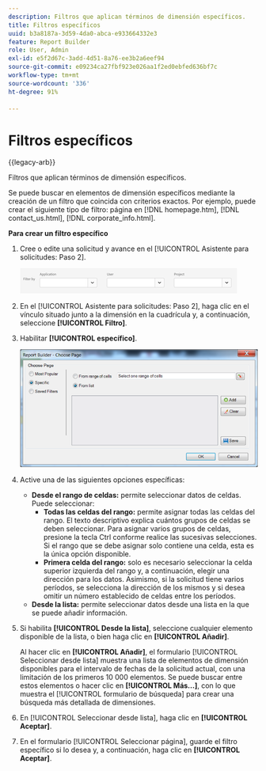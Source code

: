 ```yaml
---
description: Filtros que aplican términos de dimensión específicos.
title: Filtros específicos
uuid: b3a8187a-3d59-4da0-abca-e933664332e3
feature: Report Builder
role: User, Admin
exl-id: e5f2d67c-3add-4d51-8a76-ee3b2a6eef94
source-git-commit: e09234ca27fbf923e026aa1f2ed0ebfed636bf7c
workflow-type: tm+mt
source-wordcount: '336'
ht-degree: 91%

---
```


# Filtros específicos

{{legacy-arb}}

Filtros que aplican términos de dimensión específicos.

Se puede buscar en elementos de dimensión específicos mediante la creación de un filtro que coincida con criterios exactos. Por ejemplo, puede crear el siguiente tipo de filtro: página en [!DNL homepage.htm], [!DNL contact_us.html], [!DNL corporate_info.html].

**Para crear un filtro específico**

1. Cree o edite una solicitud y avance en el [!UICONTROL Asistente para solicitudes: Paso 2].

   ![Captura de pantalla que muestra el filtro por opciones: Aplicación, Usuario y Proyecto.](/help/admin/tools/assets/filter.png)

1. En el [!UICONTROL Asistente para solicitudes: Paso 2], haga clic en el vínculo situado junto a la dimensión en la cuadrícula y, a continuación, seleccione **[!UICONTROL Filtro]**.

1. Habilitar **[!UICONTROL específico]**.

   ![Captura de pantalla del cuadro de diálogo Elegir página con la opción Específica seleccionada.](assets/choose_page_specific01.png)

1. Active una de las siguientes opciones específicas:

   * **Desde el rango de celdas:** permite seleccionar datos de celdas. Puede seleccionar:
      * **Todas las celdas del rango:** permite asignar todas las celdas del rango. El texto descriptivo explica cuántos grupos de celdas se deben seleccionar. Para asignar varios grupos de celdas, presione la tecla Ctrl conforme realice las sucesivas selecciones. Si el rango que se debe asignar solo contiene una celda, esta es la única opción disponible.
      * **Primera celda del rango:** solo es necesario seleccionar la celda superior izquierda del rango y, a continuación, elegir una dirección para los datos. Asimismo, si la solicitud tiene varios períodos, se selecciona la dirección de los mismos y si desea omitir un número establecido de celdas entre los períodos.
   * **Desde la lista:** permite seleccionar datos desde una lista en la que se puede añadir información.
1. Si habilita **[!UICONTROL Desde la lista]**, seleccione cualquier elemento disponible de la lista, o bien haga clic en **[!UICONTROL Añadir]**.

   Al hacer clic en **[!UICONTROL Añadir]**, el formulario [!UICONTROL Seleccionar desde lista] muestra una lista de elementos de dimensión disponibles para el intervalo de fechas de la solicitud actual, con una limitación de los primeros 10 000 elementos. Se puede buscar entre estos elementos o hacer clic en **[!UICONTROL Más...]**, con lo que muestra el [!UICONTROL formulario de búsqueda] para crear una búsqueda más detallada de dimensiones.
1. En [!UICONTROL Seleccionar desde lista], haga clic en **[!UICONTROL Aceptar]**.
1. En el formulario [!UICONTROL Seleccionar página], guarde el filtro específico si lo desea y, a continuación, haga clic en **[!UICONTROL Aceptar]**.

